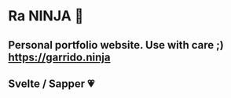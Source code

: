 # Ra NINJA 🥷
Personal portfolio website. 
Use with care ;)
https://garrido.ninja
-----------------------------------------

## Svelte / Sapper 💗
